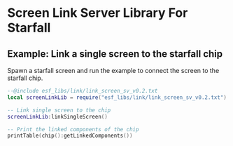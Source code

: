 # Screen Link Server Library For Starfall

## Example: Link a single screen to the starfall chip

Spawn a starfall screen and run the example to connect the screen to the starfall chip.

```lua
--@include esf_libs/link/link_screen_sv_v0.2.txt
local screenLinkLib = require("esf_libs/link/link_screen_sv_v0.2.txt")

-- Link single screen to the chip
screenLinkLib:linkSingleScreen()

-- Print the linked components of the chip
printTable(chip():getLinkedComponents())
```
